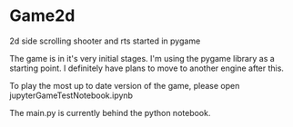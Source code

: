 # Game2d
2d side scrolling shooter and rts started in pygame

The game is in it's very initial stages.
I'm using the pygame library as a starting point.
I definitely have plans to move to another engine after this.

To play the most up to date version of the game, please open jupyterGameTestNotebook.ipynb

The main.py is currently behind the python notebook.
